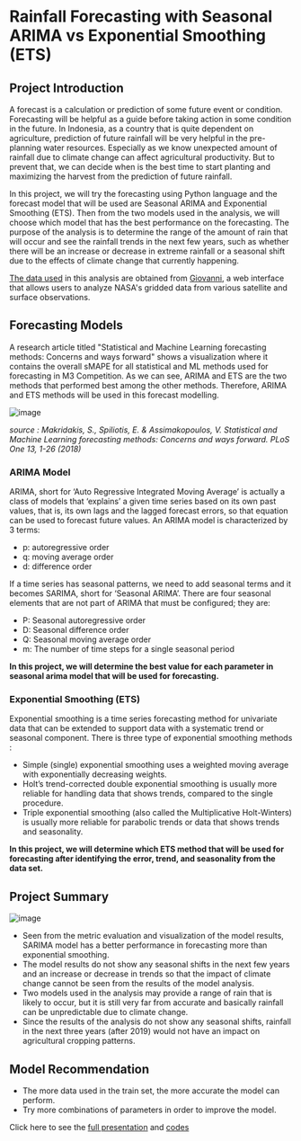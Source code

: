 # Rainfall Forecasting with Seasonal ARIMA vs Exponential Smoothing (ETS)

## Project Introduction
A forecast is a calculation or prediction of some future event or condition. Forecasting will be helpful as a guide before taking action in some condition in the future. In Indonesia, as a country that is quite dependent on agriculture, prediction of future rainfall will be very helpful in the pre-planning water resources. Especially as we know unexpected amount of rainfall due to climate change can affect agricultural productivity. But to prevent that, we can decide when is the best time to start planting and maximizing the harvest from the prediction of future rainfall. 

In this project, we will try the forecasting using Python language and the forecast model that will be used are Seasonal ARIMA and Exponential Smoothing (ETS). Then from the two models used in the analysis, we will choose which model that has the best performance on the forecasting. The purpose of the analysis is to determine the range of the amount of rain that will occur and see the rainfall trends in the next few years, such as whether there will be an increase or decrease in extreme rainfall or a seasonal shift due to the effects of climate change that currently happening. 

[The data used](https://github.com/nurannisaa/Seasonal-ARIMA-for-Rainfall-Forecasting/blob/main/g4.areaAvgTimeSeries.TRMM_3B42_Daily_7_precipitation.19990101-20190101.180W_50S_180E_50N.csv) in this analysis are obtained from [Giovanni](https://giovanni.gsfc.nasa.gov/giovanni/#service=TmAvMp&starttime=2000-01-01T00:00:00Z&endtime=2021-01-01T23:59:59Z), a web interface that allows users to analyze NASA's gridded data from various satellite and surface observations. 

## Forecasting Models
A research article titled "Statistical and Machine Learning forecasting methods: Concerns and ways forward" shows a visualization where it contains the overall sMAPE for all statistical and ML methods used for forecasting in M3 Competition. As we can see, ARIMA and ETS are the two methods that performed best among the other methods. Therefore, ARIMA and ETS methods will be used in this forecast modelling.

![image](https://user-images.githubusercontent.com/92699016/152678223-2e3f5c6d-8ffa-4762-aa36-087738bead62.png) 

*source : Makridakis, S., Spiliotis, E. & Assimakopoulos, V. Statistical and Machine Learning forecasting methods: Concerns and ways forward. PLoS One 13, 1-26 (2018)*

### ARIMA Model
ARIMA, short for ‘Auto Regressive Integrated Moving Average’ is actually a class of models that ‘explains’ a given time series based on its own past values, that is, its own lags and the lagged forecast errors, so that equation can be used to forecast future values. An ARIMA model is characterized by 3 terms: 
- p: autoregressive order
- q: moving average order
- d: difference order

If a time series has seasonal patterns, we need to add seasonal terms and it becomes SARIMA, short for ‘Seasonal ARIMA’.
There are four seasonal elements that are not part of ARIMA that must be configured; they are:
- P: Seasonal autoregressive order
- D: Seasonal difference order
- Q: Seasonal moving average order
- m: The number of time steps for a single seasonal period

**In this project, we will determine the best value for each parameter in seasonal arima model that will be used for forecasting.**

### Exponential Smoothing (ETS)
Exponential smoothing is a time series forecasting method for univariate data that can be extended to support data with a systematic trend or seasonal component. There is three type of exponential smoothing methods :
- Simple (single) exponential smoothing uses a weighted moving average with exponentially decreasing weights.
- Holt’s trend-corrected double exponential smoothing is usually more reliable for handling data that shows trends, compared to the single procedure.
- Triple exponential smoothing (also called the Multiplicative Holt-Winters) is usually more reliable for parabolic trends or data that shows trends and seasonality.

**In this project, we will determine which ETS method that will be used for forecasting after identifying the error, trend, and seasonality from the data set.**

## Project Summary

![image](https://user-images.githubusercontent.com/92699016/152681342-12d76ff8-549f-40ad-8977-d7d6852f9b55.png)

- Seen from the metric evaluation and visualization of the model results, SARIMA model has a better performance in forecasting more than exponential smoothing.
- The model results do not show any seasonal shifts in the next few years and an increase or decrease in trends so that the impact of climate change cannot be seen from the results of the model analysis.
- Two models used in the analysis may provide a range of rain that is likely to occur, but it is still very far from accurate and basically rainfall can be unpredictable due to climate change.
- Since the results of the analysis do not show any seasonal shifts, rainfall in the next three years (after 2019) would not have an impact on agricultural cropping patterns.

## Model Recommendation
- The more data used in the train set, the more accurate the model can perform. 
- Try more combinations of parameters in order to improve the model.


Click here to see the [full presentation](https://github.com/nurannisaa/Rainfall-Forecasting-with-Seasonal-ARIMA-vs-Exponential-Smoothing-ETS/blob/main/Seasonal%20ARIMA%20for%20Rainfall%20Forecasting.pdf) and [codes](https://github.com/nurannisaa/Rainfall-Forecasting-with-Seasonal-ARIMA-vs-Exponential-Smoothing-ETS/blob/main/Nur_Annisa_A_Script_Progress_Final_Project%20(1).ipynb)
